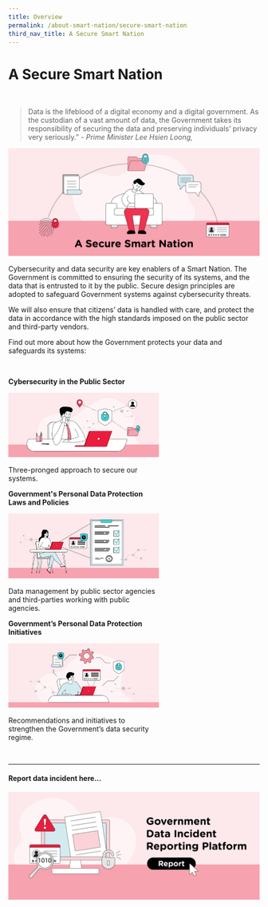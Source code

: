 ```yaml
---
title: Overview
permalink: /about-smart-nation/secure-smart-nation
third_nav_title: A Secure Smart Nation
---
```

# A Secure Smart Nation
<br>

> Data is the lifeblood of a digital economy and a digital government. As the custodian of a vast amount of data, the Government takes its responsibility of securing the data and preserving individuals’ privacy very seriously.”
*- Prime Minister Lee Hsien Loong,*

![A Secure Smart Nation overview](/images/abt-smart-nation/secure-smart-nation.png)

Cybersecurity and data security are key enablers of a Smart Nation. The Government is committed to ensuring the security of its systems, and the data that is entrusted to it by the public. Secure design principles are adopted to safeguard Government systems against cybersecurity threats. 

We will also ensure that citizens’ data is handled with care, and protect the data in accordance with the high standards imposed on the public sector and third-party vendors.

Find out more about how the Government protects your data and safeguards its systems:

<br>

<div style="width:60%;height:60%;">


**Cybersecurity in the Public Sector**

<a href="/about-smart-nation/secure-smart-nation/cybersecurity"><img src="/images/abt-smart-nation/cybersecurity.png"></a>

Three-pronged approach to secure our systems.

**Government's Personal Data Protection Laws and Policies**

<a href="/about-smart-nation/secure-smart-nation/personal-data-protection"><img src="/images/abt-smart-nation/govt-personal-data-protection.png"></a>

Data management by public sector agencies and third-parties working with public agencies. 

**Government’s Personal Data Protection Initiatives**

<a href="/about-smart-nation/secure-smart-nation/pdp-initiatives"><img src="/images/abt-smart-nation/govt-pdp-initiativies.png"></a>

Recommendations and initiatives to strengthen the Government’s data security regime.</div>


<br>

----------

#### Report data incident here...

<a href="/about-smart-nation/secure-smart-nation/report-data-incident"><img src="/images/abt-smart-nation/report-data-incident.png"></a>